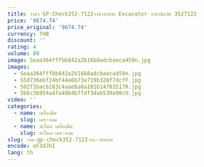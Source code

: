 ```yaml
---
title: วาล์ว GP-Check352-7122วาล์วระบาย Excavator วาล์วนิรภัย 3527122
price: '9674.74'
price_original: '9674.74'
currency: THB
discount: ''
rating: 4
volume: 80
image: Seaa364fffbb842a2b16b8adcbaeca459n.jpg
images:
  - Seaa364fffbb842a2b16b8adcbaeca459n.jpg
  - S5d736ebf24bf44a6b73e719b328f7dcfF.jpg
  - S02f3bacb183c4aae8a0a101614703517R.jpg
  - Sbbc3b954a4fa48b4b7fdf3dab530a90cU.jpg
video: ''
categories:
  - name: เครื่องมือ
    slug: เคร-องม
  - name: อะไหล่ เครื่องมือ
    slug: อะไหล-เคร-องม
slug: วาล-gp-check352-7122วาล-วระบาย
encode: oF3dJhI
lang: th
---
```

  